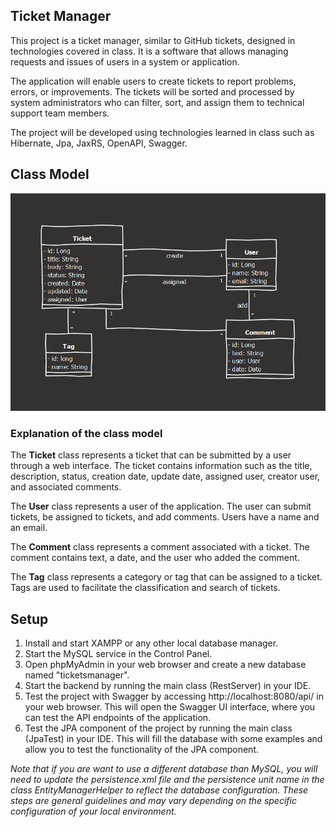 ## Ticket Manager

This project is a ticket manager, similar to GitHub tickets, designed in technologies covered in class. It is a software that allows managing requests and issues of users in a system or application.

The application will enable users to create tickets to report problems, errors, or improvements. The tickets will be sorted and processed by system administrators who can filter, sort, and assign them to technical support team members.

The project will be developed using technologies learned in class such as Hibernate, Jpa, JaxRS, OpenAPI, Swagger.

## Class Model

![tickets_manager-class_model.png](src%2Fmain%2Fresources%2Ftickets_manager-class_model.png)

### Explanation of the class model

The **Ticket** class represents a ticket that can be submitted by a user through a web interface. The ticket contains information such as the title, description, status, creation date, update date, assigned user, creator user, and associated comments.

The **User** class represents a user of the application. The user can submit tickets, be assigned to tickets, and add comments. Users have a name and an email.

The **Comment** class represents a comment associated with a ticket. The comment contains text, a date, and the user who added the comment.

The **Tag** class represents a category or tag that can be assigned to a ticket. Tags are used to facilitate the classification and search of tickets.


## Setup
1. Install and start XAMPP or any other local database manager.
2. Start the MySQL service in the Control Panel.
3. Open phpMyAdmin in your web browser and create a new database named "ticketsmanager".
4. Start the backend by running the main class (RestServer) in your IDE.
5. Test the project with Swagger by accessing http://localhost:8080/api/ in your web browser. This will open the Swagger UI interface, where you can test the API endpoints of the application.
6. Test the JPA component of the project by running the main class (JpaTest) in your IDE. This will fill the database with some examples and allow you to test the functionality of the JPA component.

_Note that if you are want to use a different database than MySQL, you will need to update the persistence.xml file and the persistence unit name in the class EntityManagerHelper to reflect the database configuration.
These steps are general guidelines and may vary depending on the specific configuration of your local environment._
